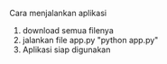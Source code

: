Cara menjalankan aplikasi
1. download semua filenya
2. jalankan file app.py "python app.py"
3. Aplikasi siap digunakan
